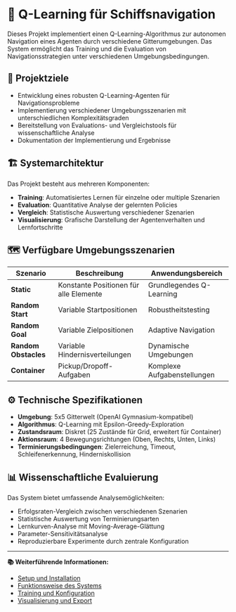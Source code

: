 # 🚢 Q-Learning für Schiffsnavigation
Dieses Projekt implementiert einen Q-Learning-Algorithmus zur autonomen Navigation eines Agenten durch verschiedene Gitterumgebungen. Das System ermöglicht das Training und die Evaluation von Navigationsstrategien unter verschiedenen Umgebungsbedingungen.

## 🎯 Projektziele

- Entwicklung eines robusten Q-Learning-Agenten für Navigationsprobleme
- Implementierung verschiedener Umgebungsszenarien mit unterschiedlichen Komplexitätsgraden
- Bereitstellung von Evaluations- und Vergleichstools für wissenschaftliche Analyse
- Dokumentation der Implementierung und Ergebnisse

## 🏗️ Systemarchitektur

Das Projekt besteht aus mehreren Komponenten:

- **Training**: Automatisiertes Lernen für einzelne oder multiple Szenarien
- **Evaluation**: Quantitative Analyse der gelernten Policies
- **Vergleich**: Statistische Auswertung verschiedener Szenarien
- **Visualisierung**: Grafische Darstellung der Agentenverhalten und Lernfortschritte

## 🗺️ Verfügbare Umgebungsszenarien

| Szenario | Beschreibung | Anwendungsbereich |
|----------|--------------|-------------------|
| **Static** | Konstante Positionen für alle Elemente | Grundlegendes Q-Learning |
| **Random Start** | Variable Startpositionen | Robustheitstesting |
| **Random Goal** | Variable Zielpositionen | Adaptive Navigation |
| **Random Obstacles** | Variable Hindernisverteilungen | Dynamische Umgebungen |
| **Container** | Pickup/Dropoff-Aufgaben | Komplexe Aufgabenstellungen |

## ⚙️ Technische Spezifikationen

- **Umgebung**: 5x5 Gitterwelt (OpenAI Gymnasium-kompatibel)
- **Algorithmus**: Q-Learning mit Epsilon-Greedy-Exploration
- **Zustandsraum**: Diskret (25 Zustände für Grid, erweitert für Container)
- **Aktionsraum**: 4 Bewegungsrichtungen (Oben, Rechts, Unten, Links)
- **Terminierungsbedingungen**: Zielerreichung, Timeout, Schleifenerkennung, Hinderniskollision

## 📊 Wissenschaftliche Evaluierung

Das System bietet umfassende Analysemöglichkeiten:

- Erfolgsraten-Vergleich zwischen verschiedenen Szenarien
- Statistische Auswertung von Terminierungsarten
- Lernkurven-Analyse mit Moving-Average-Glättung
- Parameter-Sensitivitätsanalyse
- Reproduzierbare Experimente durch zentrale Konfiguration

---

**📚 Weiterführende Informationen:**

- [Setup und Installation](setup.md)
- [Funktionsweise des Systems](funktionsweise.md)
- [Training und Konfiguration](training.md)
- [Visualisierung und Export](visualisierung.md)